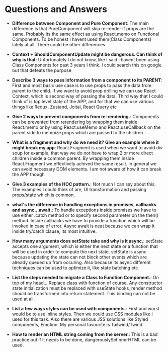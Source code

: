 # Questions and Answers

- **Difference between Component and Pure Component**: The main difference is that PureComponent will skip re-render if props are the same. Probably its the same effect as using React.memo on Functional Components. To be honest I havent used them(Class Components) lately at all. There could be other differences

- **Context + ShouldComponentUpdate might be dangerous. Can think of why is that**: Unfortunately I do not know, like I said I havent been using Class Components for past 3 years I think. I could search this on google but that defeats the purpose

- **Describe 3 ways to pass information from a component to its PARENT**: First and most basic use case is to use props to pass the data from parent to the child. If we want to avoid prop drilling we can use React Context, which is second way of passing the data. Third way that I could think of is top level state of the APP, and for that we can use various things like Redux, Zustand, Joitai, React Query etc

- **Give 2 ways to prevent components from re-rendering.**: Components can be prevented from rerendering by wrapping them inside React.memo or by using React.useMemo and React.useCallback on the parent side to memoize props which are passed to the children

- **What is a fragment and why do we need it? Give an example where it might break my app**: React.Fragment is used when we want to avoid div soup for example, that way we do not have to wrap 2 or more direct children inside a common parent. By wrapping them inside React.Fragment we effectively achived the same result. In general we can avoid necessary DOM elements. I am not aware of how it can break the APP though


- **Give 3 examples of the HOC pattern.**: Not much I can say about this. The examples I could think of are, UI transformation and passing props/state which is common.

- **what's the difference in handling exceptions in promises, callbacks and async...await.**: To handle exceptions inside promises we have to use either .catch method or to specify second parameter on the then() method. Inside callbacks we have to provide a function which will be invoked in case of error. Async await is neat because we can wrap it inside try/catch clause, its most intuitive.

- **How many arguments does setState take and why is it async.**: setState accepts one argument, which is either the next state or a function that will be used in order to compute the next state. setState is async because updating the state can not block other events which are already queued up from occuring. Also because its async different techniques can be used to optimize it, like state batching etc

- **List the steps needed to migrate a Class to Function Component.**: On top of my head... Replace class with function of course. Any constructor state initialization must be replaced with useState hooks, render method should be transformed into return statement. This binding can not be used at all.


- **List a few ways styles can be used with components.**: First and worst would be to use inline styles. Then we could use CSS modules like I used for this task. Also there are various JSS solutions like Styled components, Emotion. My personal favourite is Tailwind/Twind.

- **How to render an HTML string coming from the server.**: This is a bad practice but if it needs to be done, dangerouslySetInnerHTML can be used.

